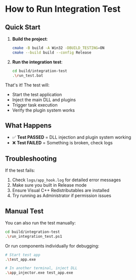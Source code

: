 # How to Run Integration Test

## Quick Start

1. **Build the project**:
   ```bash
   cmake -B build -A Win32 -DBUILD_TESTING=ON
   cmake --build build --config Release
   ```

2. **Run the integration test**:
   ```bash
   cd build/integration-test
   .\run_test.bat
   ```

That's it! The test will:
- Start the test application
- Inject the main DLL and plugins
- Trigger task execution
- Verify the plugin system works

## What Happens

- ✅ **Test PASSED** = DLL injection and plugin system working
- ❌ **Test FAILED** = Something is broken, check logs

## Troubleshooting

If the test fails:
1. Check `logs/app_hook.log` for detailed error messages
2. Make sure you built in Release mode
3. Ensure Visual C++ Redistributables are installed
4. Try running as Administrator if permission issues

## Manual Test

You can also run the test manually:
```bash
cd build/integration-test
.\run_integration_test.ps1
```

Or run components individually for debugging:
```bash
# Start test app
.\test_app.exe

# In another terminal, inject DLL
.\app_injector.exe test_app.exe
``` 